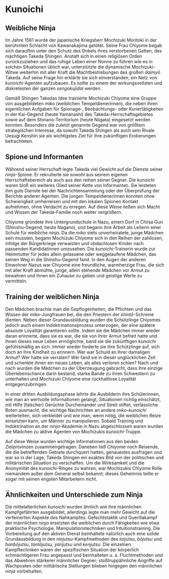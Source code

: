 # Kunoichi


## Weibliche Ninja

Im Jahre 1561 wurde der japanische Kriegsherr Mochizuki Moritoki in der berühmten Schlacht von Kawanakajima getötet. Seine Frau Chiyome begab sich daraufhin unter den Schutz des Onkels ihres verstorbenen Gatten, des mächtigen Takeda Shingen. Anstatt sich in einen religiösen Orden zurückzuziehen und das ruhige Leben einer Nonne zu führen wie es in solchen Situationen üblich war, unterstützte die dynamische Mochizuki-Witwe weiterhin mit aller Kraft die Machtbestrebungen des großen *daimyō* Takeda. Auf seine Frage hin erklärte sie sich einverstanden, ein Netz von *kunoichi*-Agenten aufzubauen. Es sollte zu einem der wirkungsvollsten und diskretesten der ganzen *sengokujidai* werden.

Gemäß Shingen Takedas Idee trainierte Mochizuki Chiyome eine Gruppe von ausgebildeten *miko* (weiblichen Tempeldienerinnen), die neben ihren eigentlichen Aufgaben für Spionage-, Beobachtungs- oder Kuriertätigkeiten in der Kai-Gegend (heute Yamanashi) des Takeda-Herrschaftsgebietes sowie auf dem Shinano-Territorium (heute Niigata) eingesetzt werden konnten. Besonders die zuletzt genannte Gegend war von größtem strategischen Interesse, da sowohl Takeda Shingen als auch sein Rivale Uesugi Kenshin sie als wichtigstes Ziel für ihre zukünftigen Eroberungen betrachteten.


## Spione und Informanten

Während seiner Herrschaft legte Takeda viel Gewicht auf die Dienste seiner *ninja*-Spione. Er rekrutierte sie sowohl aus seinem eigenen Herrschaftsbereich als auch aus den reihen seiner Gegner. Die *kunoichi* waren bloß ein weiteres Glied seiner Kette von Informanten. Sie leisteten ihm gute Dienste bei der Nachrichtensammlung oder der Überprüfung der Berichte anderer Agenten. Die jungen Tempeldienerinnen konnten ohne Schwierigkeit umherreisen und mit den lokalen Spionen Kontakt aufnehmen, ohne Verdacht zu erregen. Auf diese Weise ließen sich Macht und Wissen der Takeda-Familie noch weiter vergrößern.

Chiyome gründete ihre Untergrundschule in Nazu, einem Dorf in Chiisa Gun (Shinshu-Gegend, heute Nagano), und begann ihre Arbeit als Leiterin einer Schule für weibliche *ninja*. Da die *miko* stets unverheiratete, junge Mädchen sein mussten, begann Mochizuki Chiyome sich in den Reihen der zahllosen, infolge der Bürgerkriege verwaisten und obdachlosen Kinder nach passenden Kandidatinnen umzusehen. Die *kunoichi*-Trainerin wurde zur Heimmutter für jedes allein gelassene oder weggelaufene Mädchen, das seinen Weg in die Shinshu-Gegend fand. In den Augen der anderen Einwohner Nazus war Chiyome eine freundliche, warmherzige Frau, die sich mit aller Kraft abmühte, junge, allein stehende Mädchen vor Armut zu bewahren und ihnen ein Zuhause zu geben und geistige Werte zu vermitteln.


## Training der weiblichen Ninja

Den Mädchen brachte man die Gepflogenheiten, die Pflichten und das Wissen der *miko*-Jungfrauen bei, die den Priestern der *shintō*-Schreine dienten. Neben dieser Grundausbildung wurden die Schützlinge Chiyomes jedoch auch einem Indoktrinationsprozess unterzogen, der eine spätere absolute Loyalität garantieren sollte. Indem sie die Mädchen immer wieder daran erinnerte, dass sie es war, die sie von ihrer Armut befreit hatte und ihnen dieses neue Leben ermöglichte, band sie die zukünftigen *kunoichi* gefühlsmäßig an sich. Immer wieder forderte sie ihre Schützlinge auf, sich doch an ihre Kindheit zu erinnern. Wer war Schuld an ihrer damaligen Armut? Wer hatte sie verraten? Wer fand sie in dieser unglücklichen Zeit und schenkte ihnen ein neues Leben, als alles verloren schien? Nach und nach wurden die Mädchen zu der Überzeugung gebracht, dass ihre einzige Überlebenschance darin bestand, starke Bande zu ihren Schwestern zu unterhalten und Mochizuki Chiyome eine rückhaltlose Loyalität entgegenzubringen.

In einer dritten Ausbildungsphase lehrte die Ausbilderin ihre Schülerinnen, wie man an wertvolle Informationen gelangt, Situationen richtig einschätzt, mit Hilfe (falscher) Gerüchte Durcheinander und Streit stiftet, verlässliche Boten ausmacht, die wichtige Nachrichten an andere *miko-kunoichi* weiterleiten, sich verkleidet und wie man, wenn nötig, die weiblichen Reize einsetzten kann, um Männer zu manipulieren. Sobald Training und Indoktrination an der *ninja*-Akademie in Nazu abgeschlossen waren wurden die Mädchen zu aktive Agenten von Mochizukis *kunoichi*-Truppe.

Auf diese Weise wurden wichtige Informationen aus den beiden Zielprovinzen zusammengetragen. Daneben ließ Chiyome noch Reisende, die die betreffenden Gebiete durchquert hatten, genauestes ausfragen und war so in der Lage, Takeda Shingen ein exaktes Bild von der politischen und militärischen Situation zu verschaffen. Um die Wirksamkeit und die Anonymität des *kunoichi*-Ringes zu wahren, war Mochizukis Chiyome Rolle niemandem außer dem General selbst bekannt; dieses Geheimnis teilte er sogar mit seinen engsten Mitarbeitern nicht.


## Ähnlichkeiten und Unterschiede zum Ninja

Die mittelalterlichen *kunoichi* wurden ähnlich wie ihre männlichen Kampfgefährten ausgebildet, allerdings legte man mehr Gewicht auf die verfeinerten Aspekte des Nahkampfes. Gefechtstaktik und Guerillakampf der männlichen *ninja* ersetzten die weiblichen durch Fähigkeiten wie etwa praktische Psychologie, Manipulationstechniken und Intuitionstraining. Die Vorbereitung auf den aktiven Dienst beinhaltete natürlich auch eine solide Grundausbildung in den *ninjutsu*-Kampfmethoden des *taijutsu*, *bōjutsu* und *hanbōjutsu*, *tantōjutsu*, *yarijutsu* und *kenjutsu*. Die einzelnen Kampftechniken waren der spezifischen Situation der körperlich schmächtigeren Frau angepasst und beinhalteten u. a. Fluchtmethoden und das Abwehren stärkerer männlicher Gegner; stoßtruppähnliche Angriffe auf Wachposten oder militärische Stellungen blieben hingegen den männlichen *ninja* vorbehalten.
